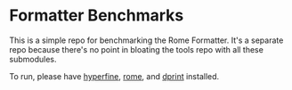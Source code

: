 # Formatter Benchmarks

This is a simple repo for benchmarking the Rome Formatter. It's a separate repo because there's no
point in bloating the tools repo with all these submodules.

To run, please have [hyperfine](https://github.com/sharkdp/hyperfine), [rome](https://github.com/rome/tools), and [dprint](https://github.com/dprint/dprint) installed.


